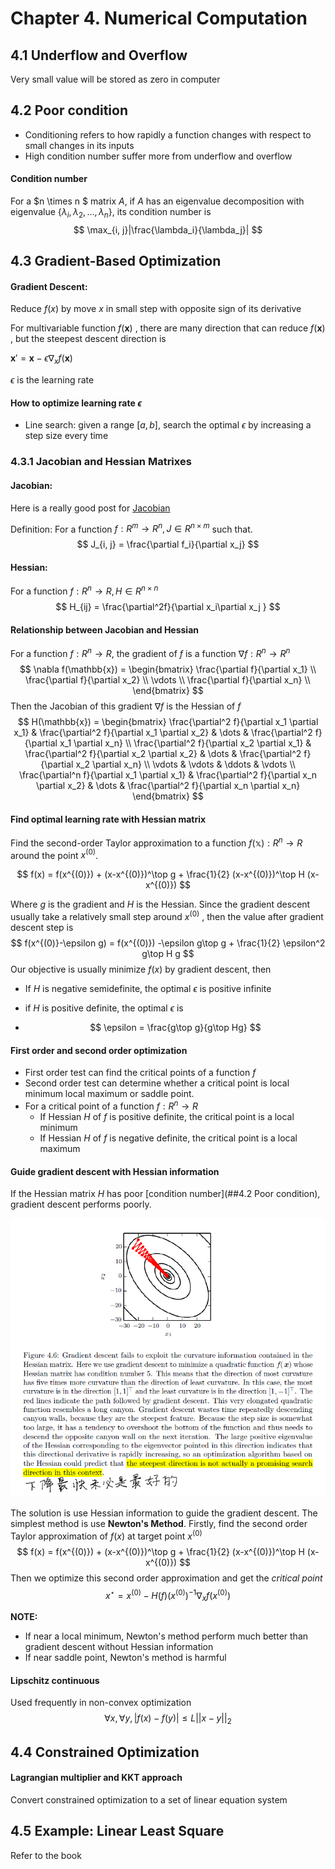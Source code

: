 # Chapter 4. Numerical Computation

## 4.1 Underflow and Overflow 

Very small value will be stored as zero in computer



## 4.2 Poor condition 

* Conditioning refers to how rapidly a function changes with respect to small changes in its inputs
* High condition number suffer more from underflow and overflow 



#### Condition number

For a $n \times n $ matrix $A$, if $A$ has an eigenvalue decomposition with eigenvalue $\{\lambda_i, \lambda_2, \dots, \lambda_n\}$, its condition number is 
$$
\max_{i, j}|\frac{\lambda_i}{\lambda_j}|
$$



## 4.3 Gradient-Based Optimization 

#### Gradient Descent:

Reduce $f(x)$ by move $x$ in small step with opposite sign of its derivative 

For multivariable function $f(\mathbf{x})$ , there are many direction that can reduce $f(\mathbf{x})$ , but the steepest descent direction is  

$\mathbf{x}' = \mathbf{x} - \epsilon \nabla_x f(\mathbf{x})$

$\epsilon$ is the learning rate 



#### How to optimize learning rate $\epsilon$ 

* Line search: given a range $[a, b]$, search the optimal $\epsilon$ by increasing a step size every time



### 4.3.1 Jacobian and Hessian Matrixes 

#### Jacobian:

Here is a really good post for [Jacobian](https://zhuanlan.zhihu.com/p/37306749)

Definition: For a function $f : R^m\to R^n, J\in R^{n\times m}$ such that. 
$$
J_{i, j} = \frac{\partial f_i}{\partial x_j}
$$



#### Hessian:

For a function $f: R^n \to R,  H\in R^{n\times n}$
$$
H_{ij} = \frac{\partial^2f}{\partial x_i\partial x_j }
$$

#### Relationship between Jacobian and Hessian

For a function $f: R^n \to R$, the gradient of $f$ is a function $\nabla f: R^n \to R^n$
$$
\nabla f(\mathbb{x}) = \begin{bmatrix}
	\frac{\partial f}{\partial x_1} \\
	\frac{\partial f}{\partial x_2} \\
	\vdots \\
	\frac{\partial f}{\partial x_n} \\
\end{bmatrix}
$$
Then the Jacobian of this gradient $\nabla f$ is the Hessian of $f$
$$
H(\mathbb{x}) = \begin{bmatrix}
\frac{\partial^2 f}{\partial x_1 \partial x_1} & \frac{\partial^2 f}{\partial x_1 \partial x_2} & \dots & \frac{\partial^2 f}{\partial x_1 \partial x_n}  \\
\frac{\partial^2 f}{\partial x_2 \partial x_1} & \frac{\partial^2 f}{\partial x_2 \partial x_2} & \dots & \frac{\partial^2 f}{\partial x_2 \partial x_n}  \\
\vdots & \vdots & \ddots & \vdots \\
\frac{\partial^n f}{\partial x_1 \partial x_1} & \frac{\partial^2 f}{\partial x_n \partial x_2} & \dots & \frac{\partial^2 f}{\partial x_n \partial x_n} 
\end{bmatrix}
$$

#### Find optimal learning rate with Hessian matrix

Find the second-order Taylor approximation to a function $f(\mathbb{x}): R^n \to R$ around the point $x^{(0)}$.

$$
f(x) = f(x^{(0)}) + (x-x^{(0)})^\top g  + \frac{1}{2} (x-x^{(0)})^\top H (x-x^{(0)})
$$

Where $g$ is the gradient and $H$ is the Hessian.  Since the gradient descent usually take a relatively small step around $x^{(0)}$ , then the value after gradient descent step is
$$
f(x^{(0)}-\epsilon g) = f(x^{(0)})  -\epsilon g\top g  + \frac{1}{2} \epsilon^2 g\top H g
$$
Our objective is usually minimize $f(x)$ by gradient descent, then

* If $H$ is negative semidefinite, the optimal $\epsilon$ is positive infinite 

* if $H$ is positive definite, the optimal $\epsilon$ is  

* $$
  \epsilon = \frac{g\top g}{g\top Hg}
  $$





#### First order and second order optimization

* First order test can find the critical points of a function $f$ 
* Second order test can determine whether a critical point is local minimum local maximum or saddle point.
* For a critical point of a function $f: R^n \to R$ 
  * If Hessian $H$ of $f$ is positive definite, the critical point is a local minimum
  * If Hessian $H$ of $f$ is negative definite, the critical point is a local maximum 


#### Guide gradient descent with Hessian information

If the Hessian matrix $H$ has poor [condition number](##4.2 Poor condition), gradient descent performs poorly.

![Poor condition number example](images/4_1.png)

The solution is use Hessian information to guide the gradient descent. The simplest method is use **Newton's Method**. Firstly, find the second order Taylor approximation of $f(x)$ at target point $x^{(0)}$ 
$$
f(x) = f(x^{(0)}) + (x-x^{(0)})^\top g  + \frac{1}{2} (x-x^{(0)})^\top H (x-x^{(0)})
$$
Then we optimize this second order approximation and get the *critical point* 
$$
x^\star  = x^{(0)} - H(f)(x^{(0)}) ^{-1} \nabla_xf(x^{(0)})
$$

**NOTE:**

* If near a local minimum, Newton's method perform much better than gradient descent without Hessian information 
* If near saddle point, Newton's method is harmful 



#### Lipschitz continuous 

Used frequently in non-convex optimization 
$$
\forall x, \forall y, |f(x) - f(y)| \leq \mathit{L}||x-y||_2
$$


## 4.4 Constrained Optimization

#### Lagrangian multiplier and KKT approach

Convert constrained optimization to a set of linear equation system





## 4.5 Example: Linear Least Square 

Refer to the book